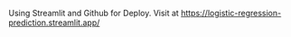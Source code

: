 Using Streamlit and Github for Deploy. Visit at https://logistic-regression-prediction.streamlit.app/ 
